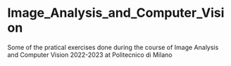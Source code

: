# Image_Analysis_and_Computer_Vision
Some of the pratical exercises done during the course of Image Analysis and Computer Vision 2022-2023 at Politecnico di Milano

